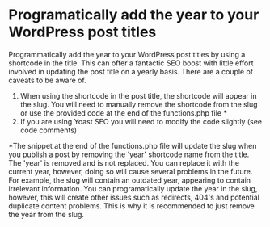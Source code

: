 # Programatically add the year to your WordPress post titles
Programmatically add the year to your WordPress post titles by using a shortcode in the title. This can offer a fantactic SEO boost with little effort involved in updating the post title on a yearly basis.
There are a couple of caveats to be aware of. 
1. When using the shortcode in the post title, the shortcode will appear in the slug. You will need to manually remove the shortcode from the slug or use the provided code at the end of the functions.php file *
2. If you are using Yoast SEO you will need to modify the code slightly (see code comments)

*The snippet at the end of the functions.php file will update the slug when you publish a post by removing the 'year' shortcode name from the title. The 'year' is removed and is not replaced. You can replace it with the current year, however, doing so will cause several problems in the future. For example, the slug will contain an outdated year, appearing to contain irrelevant information. You can programatically update the year in the slug, however, this will create other issues such as redirects, 404's and potential duplicate content problems. This is why it is recommended to just remove the year from the slug.

